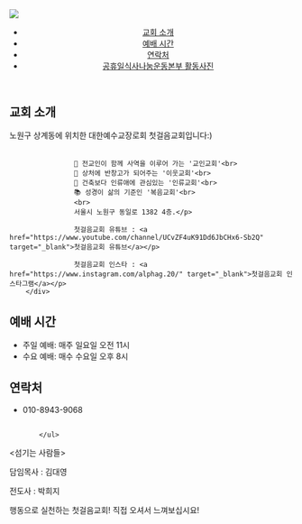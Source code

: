 <!DOCTYPE html>
<html lang="en">
<head>
	<meta charset="UTF-8">
	<meta http-equiv="X-UA-Compatible" content="IE=edge">
	<meta name="viewport" content="width=device-width, initial-scale=1.0">
	<title>첫걸음교회</title>
    <link rel="stylesheet" href="styles.css">
    <img src="image.png">
</head>
<body>
	<header>
		<div class="container">
				<nav>
						<ul>
								<li><a href="#about">교회 소개</a></li>
								<li><a href="#services">예배 시간</a></li>
								<li><a href="#contact">연락처</a></li>
								<li><a href="http://127.0.0.1:5500/프로젝트/공휴일식사나눔운동본부%20활동사진.html" target="_blank">공휴일식사나눔운동본부 활동사진</a></li>
						</ul>
				</nav>
		</div>
</header>

<section id="about">
		<div class="container">
				<h2>교회 소개</h2>
				<p>노원구 상계동에 위치한 대한예수교장로회 첫걸음교회입니다:)<br><br>

					🙋‍ 전교인이 함께 사역을 이루어 가는 '교인교회'<br>
					👨‍ 상처에 반창고가 되어주는 '이웃교회'<br>
					🧕 건축보다 인류애에 관심있는 '인류교회'<br>
					📚 성경이 삶의 기준인 '복음교회'<br>
					<br>
					서울시 노원구 동일로 1382 4층.</p>

					첫걸음교회 유튜브 : <a href="https://www.youtube.com/channel/UCvZF4uK91Dd6JbCHx6-Sb2Q" target="_blank">첫걸음교회 유튜브</a></p>

					첫걸음교회 인스타 : <a href="https://www.instagram.com/alphag.20/" target="_blank">첫걸음교회 인스타그램</a></p>
		</div>
</section>

<section id="services">
		<div class="container">
				<h2>예배 시간</h2>
				<ul>
						<li>주일 예배: 매주 일요일 오전 11시</li>
						<li>수요 예배: 매수 수요일 오후 8시</li>
				</ul>
		</div>
</section>

<section id="contact">
		<div class="container">
			<h2>연락처</h2>
			<ul>
					<li>010-8943-9068</li>
			</ul>
	</div>
</section>

<section id="contact">
	<div class="container">
		<h2></h2>
		<ul>
				
		</ul>
</div>
</section>

<footer>
		<div class="container">
				<p><섬기는 사람들></p>
				<p>담임목사 : 김대영</p>
				<p>전도사 : 박희지</p>
				<p>행동으로 실천하는 첫걸음교회! 직접 오셔서 느껴보십시요!</p>
		</div>
</footer>

<script src="scripts.js"></script>
</body>
</html>
</body>
</html>
